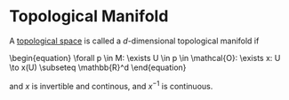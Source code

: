 # Topological Manifold

A [topological space](./Topology#topological-space) is called a $d$-dimensional topological manifold if 

\begin{equation}
\forall p \in M: \exists U \in p \in \mathcal{O}: \exists x: U \to x(U) \subseteq \mathbb{R}^d
\end{equation}
  
and $x$ is invertible and continous, and $x^{-1}$ is continuous.

